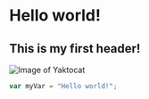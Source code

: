 # Hello world!
## This is my first header!

![Image of Yaktocat](https://octodex.github.com/images/yaktocat.png)

``` javascript
var myVar = "Hello world!";
```
